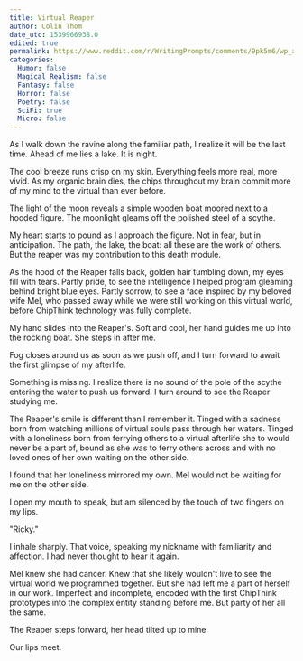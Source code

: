 ```yaml
---
title: Virtual Reaper
author: Colin Thom
date_utc: 1539966938.0
edited: true
permalink: https://www.reddit.com/r/WritingPrompts/comments/9pk5m6/wp_after_a_fatal_accident_you_stand_before_death/
categories:
  Humor: false
  Magical Realism: false
  Fantasy: false
  Horror: false
  Poetry: false
  SciFi: true
  Micro: false
---
```

As I walk down the ravine along the familiar path, I realize it will be the last time. Ahead of me lies a lake. It is night.

The cool breeze runs crisp on my skin. Everything feels more real, more vivid. As my organic brain dies, the chips throughout my brain commit more of my mind to the virtual than ever before.

The light of the moon reveals a simple wooden boat moored next to a hooded figure. The moonlight gleams off the polished steel of a scythe.

My heart starts to pound as I approach the figure. Not in fear, but in anticipation. The path, the lake, the boat: all these are the work of others. But the reaper was my contribution to this death module.

As the hood of the Reaper falls back, golden hair tumbling down, my eyes fill with tears. Partly pride, to see the intelligence I helped program gleaming behind bright blue eyes. Partly sorrow, to see a face inspired by my beloved wife Mel, who passed away while we were still working on this virtual world, before ChipThink technology was fully complete.

My hand slides into the Reaper's. Soft and cool, her hand guides me up into the rocking boat. She steps in after me.

Fog closes around us as soon as we push off, and I turn forward to await the first glimpse of my afterlife.

Something is missing. I realize there is no sound of the pole of the scythe entering the water to push us forward. I turn around to see the Reaper studying me.

The Reaper's smile is different than I remember it. Tinged with a sadness born from watching millions of virtual souls pass through her waters. Tinged with a loneliness born from ferrying others to a virtual afterlife she to would never be a part of, bound as she was to ferry others across and with no loved ones of her own waiting on the other side.

I found that her loneliness mirrored my own. Mel would not be waiting for me on the other side.

I open my mouth to speak, but am silenced by the touch of two fingers on my lips.

"Ricky."

I inhale sharply. That voice, speaking my nickname with familiarity and affection. I had never thought to hear it again.

Mel knew she had cancer. Knew that she likely wouldn't live to see the virtual world we programmed together. But she had left me a part of herself in our work. Imperfect and incomplete, encoded with the first ChipThink prototypes into the complex entity standing before me. But party of her all the same.

The Reaper steps forward, her head tilted up to mine.

Our lips meet.
